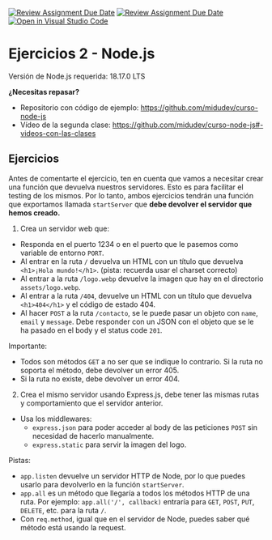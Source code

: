 [![Review Assignment Due Date](https://classroom.github.com/assets/deadline-readme-button-22041afd0340ce965d47ae6ef1cefeee28c7c493a6346c4f15d667ab976d596c.svg)](https://classroom.github.com/a/OQluGpcF)
[![Review Assignment Due Date](https://classroom.github.com/assets/deadline-readme-button-24ddc0f5d75046c5622901739e7c5dd533143b0c8e959d652212380cedb1ea36.svg)](https://classroom.github.com/a/OQluGpcF)
[![Open in Visual Studio Code](https://classroom.github.com/assets/open-in-vscode-718a45dd9cf7e7f842a935f5ebbe5719a5e09af4491e668f4dbf3b35d5cca122.svg)](https://classroom.github.com/online_ide?assignment_repo_id=11508054&assignment_repo_type=AssignmentRepo)
# Ejercicios 2 - Node.js

Versión de Node.js requerida: 18.17.0 LTS

**¿Necesitas repasar?**

- Repositorio con código de ejemplo: https://github.com/midudev/curso-node-js
- Vídeo de la segunda clase: https://github.com/midudev/curso-node-js#-videos-con-las-clases

## Ejercicios

Antes de comentarte el ejercicio, ten en cuenta que vamos a necesitar crear una función que devuelva nuestros servidores. Esto es para facilitar el testing de los mismos. Por lo tanto, ambos ejercicios tendrán una función que exportamos llamada `startServer` que **debe devolver el servidor que hemos creado.**

1. Crea un servidor web que:

- Responda en el puerto 1234 o en el puerto que le pasemos como variable de entorno `PORT`.
- Al entrar en la ruta `/` devuelva un HTML con un título que devuelva `<h1>¡Hola mundo!</h1>`. (pista: recuerda usar el charset correcto)
- Al entrar a la ruta `/logo.webp` devuelve la imagen que hay en el directorio `assets/logo.webp`.
- Al entrar a la ruta `/404`, devuelve un HTML con un título que devuelva `<h1>404</h1>` y el código de estado 404.
- Al hacer `POST` a la ruta `/contacto`, se le puede pasar un objeto con `name`, `email` y `message`. Debe responder con un JSON con el objeto que se le ha pasado en el body y el status code `201`.

Importante:
- Todos son métodos `GET` a no ser que se indique lo contrario. Si la ruta no soporta el método, debe devolver un error 405.
- Si la ruta no existe, debe devolver un error 404.

2. Crea el mismo servidor usando Express.js, debe tener las mismas rutas y comportamiento que el servidor anterior.

- Usa los middlewares:
  - `express.json` para poder acceder al body de las peticiones `POST` sin necesidad de hacerlo manualmente.
  - `express.static` para servir la imagen del logo.

Pistas:

- `app.listen` devuelve un servidor HTTP de Node, por lo que puedes usarlo para devolverlo en la función `startServer`.
- `app.all` es un método que llegaría a todos los métodos HTTP de una ruta. Por ejemplo: `app.all('/', callback)` entraría para `GET`, `POST`, `PUT`, `DELETE`, etc. para la ruta `/`.
- Con `req.method`, igual que en el servidor de Node, puedes saber qué método está usando la request.


